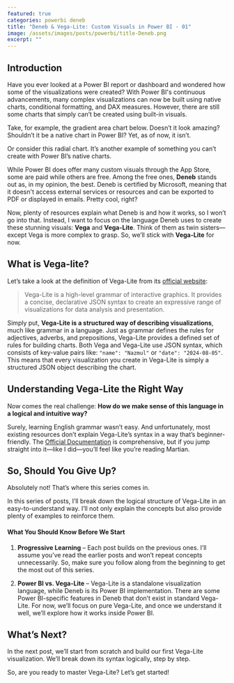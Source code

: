 ```yaml
---
featured: true
categories: powerbi deneb
title: "Deneb & Vega-Lite: Custom Visuals in Power BI - 01"
image: /assets/images/posts/powerbi/title-Deneb.png
excerpt: ""
---
```


## Introduction

Have you ever looked at a Power BI report or dashboard and wondered how some of the visualizations were created? With Power BI's continuous advancements, many complex visualizations can now be built using native charts, conditional formatting, and DAX measures. However, there are still some charts that simply can’t be created using built-in visuals.

Take, for example, the gradient area chart below. Doesn’t it look amazing? Shouldn’t it be a native chart in Power BI? Yet, as of now, it isn’t.

<div id="chart-01"></div>

<script type="text/javascript">
    async function run() {
        const local = '/my_collections/01/area-with-gradient.json';
        const spec = "https://raw.githubusercontent.com/vega/vega/master/docs/examples/bar-chart.vg.json";
        const trial = "https://raw.githubusercontent.com/nijobair/Vega-lite-Examples/master/trial.vg.json";

        const result = await vegaEmbed("#chart-01", local, {
            actions: true,
        });

        console.log(result);
    }

    run();
</script>

Or consider this radial chart. It’s another example of something you can’t create with Power BI’s native charts.

<div id="chart-02"></div>

<script type="text/javascript">
    async function run() {
        const local = '/my_collections/01/radial-plot.json';
        const spec = "https://raw.githubusercontent.com/vega/vega/master/docs/examples/bar-chart.vg.json";
        const trial = "https://raw.githubusercontent.com/nijobair/Vega-lite-Examples/master/trial.vg.json";

        const result = await vegaEmbed("#chart-02", local, {
            actions: true,
        });

        console.log(result);
    }

    run();
</script>

While Power BI does offer many custom visuals through the App Store, some are paid while others are free. Among the free ones, **Deneb** stands out as, in my opinion, the best. Deneb is certified by Microsoft, meaning that it doesn't access external services or resources and can be exported to PDF or displayed in emails. Pretty cool, right?

Now, plenty of resources explain what Deneb is and how it works, so I won’t go into that. Instead, I want to focus on the language Deneb uses to create these stunning visuals: **Vega** and **Vega-Lite**. Think of them as twin sisters—except Vega is more complex to grasp. So, we’ll stick with **Vega-Lite** for now.

## What is Vega-lite?

Let’s take a look at the definition of Vega-Lite from its [official website](https://vega.github.io/vega-lite/#:~:text=Vega%2DLite%20is%20a%20high%2Dlevel%20grammar%20of%20interactive%20graphics.%20It%20provides%20a%20concise%2C%20declarative%20JSON%20syntax%20to%20create%20an%20expressive%20range%20of%20visualizations%20for%20data%20analysis%20and%20presentation.):

> Vega-Lite is a high-level grammar of interactive graphics. It provides a concise, declarative JSON syntax to create an expressive range of visualizations for data analysis and presentation.

Simply put, **Vega-Lite is a structured way of describing visualizations**, much like grammar in a language. Just as grammar defines the rules for adjectives, adverbs, and prepositions, Vega-Lite provides a defined set of rules for building charts. Both Vega and Vega-Lite use JSON syntax, which consists of key-value pairs like: `"name": "Nazmul"` or `"date": "2024-08-05"`. This means that every visualization you create in Vega-Lite is simply a structured JSON object describing the chart.

## Understanding Vega-Lite the Right Way

Now comes the real challenge: **How do we make sense of this language in a logical and intuitive way?**

Surely, learning English grammar wasn’t easy. And unfortunately, most existing resources don’t explain Vega-Lite’s syntax in a way that’s beginner-friendly. The [Official Documentation](https://vega.github.io/vega-lite/docs/) is comprehensive, but if you jump straight into it—like I did—you’ll feel like you’re reading Martian.

## So, Should You Give Up?

Absolutely not! That’s where this series comes in.

In this series of posts, I’ll break down the logical structure of Vega-Lite in an easy-to-understand way. I’ll not only explain the concepts but also provide plenty of examples to reinforce them.

#### What You Should Know Before We Start

1. **Progressive Learning** – Each post builds on the previous ones. I’ll assume you’ve read the earlier posts and won’t repeat concepts unnecessarily. So, make sure you follow along from the beginning to get the most out of this series.

2. **Power BI vs. Vega-Lite** – Vega-Lite is a standalone visualization language, while Deneb is its Power BI implementation. There are some Power BI-specific features in Deneb that don’t exist in standard Vega-Lite. For now, we’ll focus on pure Vega-Lite, and once we understand it well, we’ll explore how it works inside Power BI.

## What’s Next?

In the next post, we’ll start from scratch and build our first Vega-Lite visualization. We’ll break down its syntax logically, step by step.

So, are you ready to master Vega-Lite? Let’s get started!